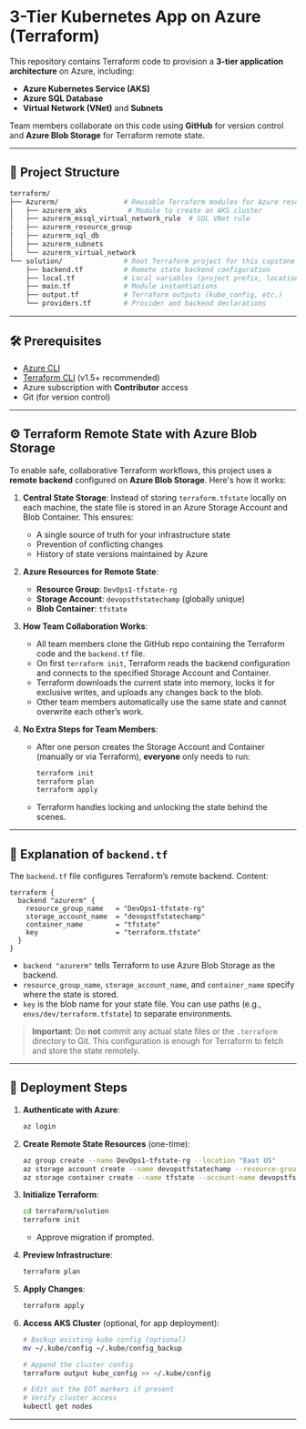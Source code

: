 # 3-Tier Kubernetes App on Azure (Terraform)

This repository contains Terraform code to provision a **3-tier application architecture** on Azure, including:

* **Azure Kubernetes Service (AKS)**
* **Azure SQL Database**
* **Virtual Network (VNet)** and **Subnets**

Team members collaborate on this code using **GitHub** for version control and **Azure Blob Storage** for Terraform remote state.

---

## 📁 Project Structure

```bash
terraform/
├── Azurerm/                # Reusable Terraform modules for Azure resources
│   ├── azurerm_aks          # Module to create an AKS cluster
│   ├── azurerm_mssql_virtual_network_rule  # SQL VNet rule
│   ├── azurerm_resource_group
│   ├── azurerm_sql_db
│   ├── azurerm_subnets
│   └── azurerm_virtual_network
└── solution/               # Root Terraform project for this capstone
    ├── backend.tf          # Remote state backend configuration
    ├── local.tf            # Local variables (project prefix, location, etc.)
    ├── main.tf             # Module instantiations
    ├── output.tf           # Terraform outputs (kube_config, etc.)
    └── providers.tf        # Provider and backend declarations
```

---

## 🛠 Prerequisites

* [Azure CLI](https://docs.microsoft.com/cli/azure/install-azure-cli)
* [Terraform CLI](https://www.terraform.io/downloads.html) (v1.5+ recommended)
* Azure subscription with **Contributor** access
* Git (for version control)

---

## ⚙️ Terraform Remote State with Azure Blob Storage

To enable safe, collaborative Terraform workflows, this project uses a **remote backend** configured on **Azure Blob Storage**. Here's how it works:

1. **Central State Storage**: Instead of storing `terraform.tfstate` locally on each machine, the state file is stored in an Azure Storage Account and Blob Container. This ensures:

   * A single source of truth for your infrastructure state
   * Prevention of conflicting changes
   * History of state versions maintained by Azure

2. **Azure Resources for Remote State**:

   * **Resource Group**: `DevOps1-tfstate-rg`
   * **Storage Account**: `devopstfstatechamp` (globally unique)
   * **Blob Container**: `tfstate`

3. **How Team Collaboration Works**:

   * All team members clone the GitHub repo containing the Terraform code and the `backend.tf` file.
   * On first `terraform init`, Terraform reads the backend configuration and connects to the specified Storage Account and Container.
   * Terraform downloads the current state into memory, locks it for exclusive writes, and uploads any changes back to the blob.
   * Other team members automatically use the same state and cannot overwrite each other’s work.

4. **No Extra Steps for Team Members**:

   * After one person creates the Storage Account and Container (manually or via Terraform), **everyone** only needs to run:

     ```bash
     terraform init
     terraform plan
     terraform apply
     ```
   * Terraform handles locking and unlocking the state behind the scenes.

---

## 📝 Explanation of `backend.tf`

The `backend.tf` file configures Terraform’s remote backend. Content:

```hcl
terraform {
  backend "azurerm" {
    resource_group_name   = "DevOps1-tfstate-rg"
    storage_account_name  = "devopstfstatechamp"
    container_name        = "tfstate"
    key                   = "terraform.tfstate"
  }
}
```

* `backend "azurerm"` tells Terraform to use Azure Blob Storage as the backend.
* `resource_group_name`, `storage_account_name`, and `container_name` specify where the state is stored.
* `key` is the blob name for your state file. You can use paths (e.g., `envs/dev/terraform.tfstate`) to separate environments.

> **Important**: Do **not** commit any actual state files or the `.terraform` directory to Git. This configuration is enough for Terraform to fetch and store the state remotely.

---

## 🚀 Deployment Steps

1. **Authenticate with Azure**:

   ```bash
   az login
   ```

2. **Create Remote State Resources** (one-time):

   ```bash
   az group create --name DevOps1-tfstate-rg --location "East US"
   az storage account create --name devopstfstatechamp --resource-group DevOps1-tfstate-rg --location "East US" --sku Standard_LRS --kind StorageV2
   az storage container create --name tfstate --account-name devopstfstatechamp --auth-mode login
   ```

3. **Initialize Terraform**:

   ```bash
   cd terraform/solution
   terraform init
   ```

   * Approve migration if prompted.

4. **Preview Infrastructure**:

   ```bash
   terraform plan
   ```

5. **Apply Changes**:

   ```bash
   terraform apply
   ```

6. **Access AKS Cluster** (optional, for app deployment):

   ```bash
   # Backup existing kube config (optional)
   mv ~/.kube/config ~/.kube/config_backup

   # Append the cluster config
   terraform output kube_config >> ~/.kube/config

   # Edit out the EOT markers if present
   # Verify cluster access
   kubectl get nodes
   ```

---

